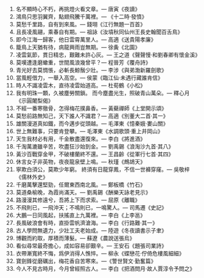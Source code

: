 1. 名不顯時心不朽，再挑燈火看文章。— 唐寅《夜讀》
2. 鴻鳥只思羽翼齊，點翅飛騰千萬裡。— 《十二時·發憤》
3. 莫愁千里路，自有到來風。— 錢珝《江行無題一百首》
4. 且長凌風翮，乘春自有期。— 祖詠《汝墳秋同仙州王長史翰聞百舌鳥》
5. 即今江海一歸客，他日雲霄萬里人。— 高適《送貴陽孝廉》
6. 籠鳥上天猶有待，病龍興雨豈無期。— 徐夤《北園》
7. 凌雲氣節，貫日精忠，艱難未許心灰。— 王之道《聲聲慢·和劉春卿有懷金溪》
8. 莫嘆遭逢磨蠍重，世間風浪幾曾平？— 程晉芳《覆舟詩》
9. 青光好去莫惆悵，必斬長鯨鬚少壯。— 李涉《與弟渤新羅劍歌》
10. 當風輕借力，一舉入高空。— 侯蒙《臨江仙·未遇行藏誰肯信》
11. 時人不識凌雲木，直待凌雲始道高。— 杜荀鶴《小松》
12. 我有明珠一顆，久被塵勞關鎖。 而今塵盡光生，照破青山萬朵。— 釋心月《示圓闍梨偈》
13. 不經一番寒徹骨，怎得梅花撲鼻香。— 黃蘗禪師《上堂開示頌》
14. 莫愁前路無知己，天下誰人不識君？— 高適《別董大二首·其一》
15. 雄關漫道真如鐵，而今邁步從頭越。— 毛澤東《憶秦娥·婁山關》
16. 世上無難事，只要肯登攀。— 毛澤東《水調歌頭·重上井岡山》
17. 天生我材必有用，千金散盡還復來。— 李白《將進酒》
18. 千淘萬漉雖辛苦，吹盡狂沙始到金。— 劉禹錫《浪淘沙九首·其八》
19. 黃沙百戰穿金甲，不破樓蘭終不還。— 王昌齡《從軍行七首·其四》
20. 休言女子非英物，夜夜龍泉壁上鳴。— 秋瑾《鷓鴣天》
21. 寧欺白須公，莫欺少年窮。 終須有日龍穿鳳，不信一世褲穿窿。— 吳敬梓《儒林外史》
22. 千磨萬擊還堅勁，任爾東西南北風。— 鄭板橋《竹石》
23. 莫道桑榆晚，為霞尚滿天。— 劉禹錫《酬樂天詠老見示》
24. 路漫漫其修遠兮，吾將上下而求索。— 屈原《離職》
25. 不飛則已，一飛沖天；不鳴則已，一鳴驚人。— 司馬遷《史記》
26. 大鵬一日同風起，扶搖直上九萬裡。— 李白《上李邕》
27. 長風破浪會有時，直掛雲帆濟滄海。— 李白《行路難·其一》
28. 古人學問無遺力，少壯工夫老始成。— 陸遊《冬夜讀書示子聿》
29. 博觀而約取，厚積而薄髮。—  蘇遼《農說送張烏》
30. 看似尋常最奇擔心，成如容易卻艱辛。— 王安石《題張司業詩》
31. 衣帶漸寬終不悔，爲伊消得人憔悴。— 柳永《蝶戀花·佇倚危樓風細細》
32. 寶劍鋒從磨礪出，梅花香自苦寒來。—《警世賢文·勤奮篇》
33. 今人不見古時月，今月曾經照古人。— 李白《把酒問月·故人賈淳令予問之》